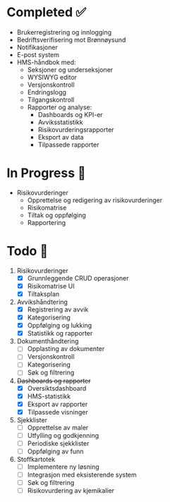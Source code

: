 # Completed ✅
- Brukerregistrering og innlogging
- Bedriftsverifisering mot Brønnøysund
- Notifikasjoner
- E-post system
- HMS-håndbok med:
  - Seksjoner og underseksjoner
  - WYSIWYG editor
  - Versjonskontroll
  - Endringslogg
  - Tilgangskontroll
  - Rapporter og analyse:
    - Dashboards og KPI-er
    - Avviksstatistikk
    - Risikovurderingsrapporter
    - Eksport av data
    - Tilpassede rapporter

# In Progress 🚧
- Risikovurderinger
  - Opprettelse og redigering av risikovurderinger
  - Risikomatrise
  - Tiltak og oppfølging
  - Rapportering

# Todo 📝
1. Risikovurderinger
   - [x] Grunnleggende CRUD operasjoner
   - [x] Risikomatrise UI
   - [x] Tiltaksplan

2. Avvikshåndtering
   - [x] Registrering av avvik
   - [x] Kategorisering
   - [x] Oppfølging og lukking
   - [x] Statistikk og rapporter

3. Dokumenthåndtering
   - [ ] Opplasting av dokumenter
   - [ ] Versjonskontroll
   - [ ] Kategorisering
   - [ ] Søk og filtrering

4. ~~Dashboards og rapporter~~
   - [x] Oversiktsdashboard
   - [x] HMS-statistikk
   - [x] Eksport av rapporter
   - [x] Tilpassede visninger

5. Sjekklister
   - [ ] Opprettelse av maler
   - [ ] Utfylling og godkjenning
   - [ ] Periodiske sjekklister
   - [ ] Oppfølging av funn

6. Stoffkartotek
   - [ ] Implementere ny løsning
   - [ ] Integrasjon med eksisterende system
   - [ ] Søk og filtrering
   - [ ] Risikovurdering av kjemikalier 